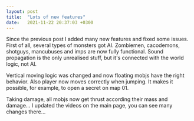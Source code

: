 ```yaml
---
layout: post
title:  "Lots of new features"
date:   2021-11-22 20:37:03 +0300
---
```


Since the previous post I added many new features and fixed some issues. First of all, several types of
monsters got AI. Zombiemen, cacodemons, shotguys, mancubuses and imps are now fully functional. Sound
propagation is the only unrealised stuff, but it's connected with the world logic, not AI.

Vertical moving logic was changed and now floating mobjs have the right behavior. Also player now moves
correctly when jumping. It makes it possible, for example, to open a secret on map 01.

Taking damage, all mobjs now get thrust according their mass and damage... I updated the videos on the main page,
you can see many changes there...
